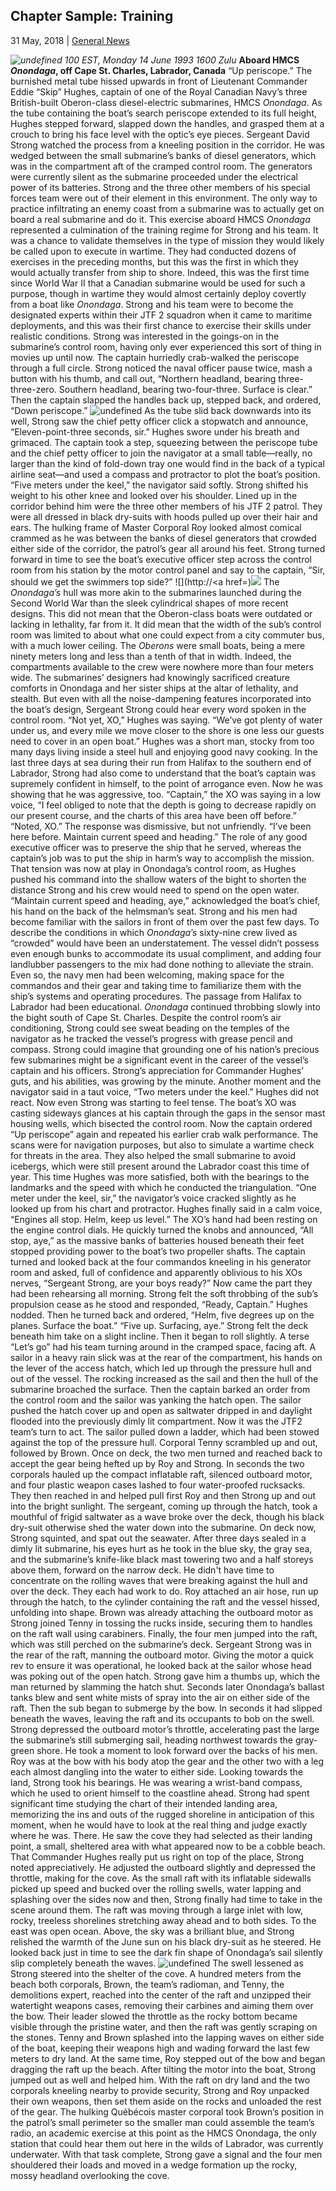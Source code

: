 ## Chapter Sample: Training

31 May, 2018 | [General News]()

_![undefined](http://www.forposterityssake.ca/JPGs/PHOTO-DIR/ONONDAGA/OND0004.jpg)_ _100 EST, Monday 14 June 1993_ _1600 Zulu_ **Aboard HMCS _Onondaga_, off Cape St. Charles, Labrador, Canada** “Up periscope.” The burnished metal tube hissed upwards in front of Lieutenant Commander Eddie “Skip” Hughes, captain of one of the Royal Canadian Navy’s three British-built Oberon-class diesel-electric submarines, HMCS _Onondaga_. As the tube containing the boat’s search periscope extended to its full height, Hughes stepped forward, slapped down the handles, and grasped them at a crouch to bring his face level with the optic’s eye pieces. Sergeant David Strong watched the process from a kneeling position in the corridor. He was wedged between the small submarine’s banks of diesel generators, which was in the compartment aft of the cramped control room. The generators were currently silent as the submarine proceeded under the electrical power of its batteries. Strong and the three other members of his special forces team were out of their element in this environment. The only way to practice infiltrating an enemy coast from a submarine was to actually get on board a real submarine and do it. This exercise aboard HMCS _Onondaga_ represented a culmination of the training regime for Strong and his team. It was a chance to validate themselves in the type of mission they would likely be called upon to execute in wartime. They had conducted dozens of exercises in the preceding months, but this was the first in which they would actually transfer from ship to shore. Indeed, this was the first time since World War II that a Canadian submarine would be used for such a purpose, though in wartime they would almost certainly deploy covertly from a boat like _Onondaga_. Strong and his team were to become the designated experts within their JTF 2 squadron when it came to maritime deployments, and this was their first chance to exercise their skills under realistic conditions. Strong was interested in the goings-on in the submarine’s control room, having only ever experienced this sort of thing in movies up until now. The captain hurriedly crab-walked the periscope through a full circle. Strong noticed the naval officer pause twice, mash a button with his thumb, and call out, “Northern headland, bearing three-three-zero. Southern headland, bearing two-four-three. Surface is clear.” Then the captain slapped the handles back up, stepped back, and ordered, “Down periscope.” ![undefined](https://touringroads.files.wordpress.com/2011/12/attack-periscope-kja.jpg) As the tube slid back downwards into its well, Strong saw the chief petty officer click a stopwatch and announce, “Eleven-point-three seconds, sir.” Hughes swore under his breath and grimaced. The captain took a step, squeezing between the periscope tube and the chief petty officer to join the navigator at a small table—really, no larger than the kind of fold-down tray one would find in the back of a typical airline seat—and used a compass and protractor to plot the boat’s position. “Five meters under the keel,” the navigator said softly. Strong shifted his weight to his other knee and looked over his shoulder. Lined up in the corridor behind him were the three other members of his JTF 2 patrol. They were all dressed in black dry-suits with hoods pulled up over their hair and ears. The hulking frame of Master Corporal Roy looked almost comical crammed as he was between the banks of diesel generators that crowded either side of the corridor, the patrol’s gear all around his feet. Strong turned forward in time to see the boat’s executive officer step across the control room from his station by the motor control panel and say to the captain, “Sir, should we get the swimmers top side?” ![](http://<a href=)![](https://media-cdn.tripadvisor.com/media/photo-s/04/9e/7e/2d/les-moteurs-diesel-onondaga.jpg) The _Onondaga’s_ hull was more akin to the submarines launched during the Second World War than the sleek cylindrical shapes of more recent designs. This did not mean that the Oberon-class boats were outdated or lacking in lethality, far from it. It did mean that the width of the sub’s control room was limited to about what one could expect from a city commuter bus, with a much lower ceiling. The _Oberons_ were small boats, being a mere ninety meters long and less than a tenth of that in width. Indeed, the compartments available to the crew were nowhere more than four meters wide. The submarines’ designers had knowingly sacrificed creature comforts in Onondaga and her sister ships at the altar of lethality, and stealth. But even with all the noise-dampening features incorporated into the boat’s design, Sergeant Strong could hear every word spoken in the control room. “Not yet, XO,” Hughes was saying. “We’ve got plenty of water under us, and every mile we move closer to the shore is one less our guests need to cover in an open boat.” Hughes was a short man, stocky from too many days living inside a steel hull and enjoying good navy cooking. In the last three days at sea during their run from Halifax to the southern end of Labrador, Strong had also come to understand that the boat’s captain was supremely confident in himself, to the point of arrogance even. Now he was showing that he was aggressive, too. “Captain,” the XO was saying in a low voice, “I feel obliged to note that the depth is going to decrease rapidly on our present course, and the charts of this area have been off before.” “Noted, XO.” The response was dismissive, but not unfriendly. “I’ve been here before. Maintain current speed and heading.” The role of any good executive officer was to preserve the ship that he served, whereas the captain’s job was to put the ship in harm’s way to accomplish the mission. That tension was now at play in Onondaga’s control room, as Hughes pushed his command into the shallow waters of the bight to shorten the distance Strong and his crew would need to spend on the open water. “Maintain current speed and heading, aye,” acknowledged the boat’s chief, his hand on the back of the helmsman’s seat. Strong and his men had become familiar with the sailors in front of them over the past few days. To describe the conditions in which _Onondaga’s_ sixty-nine crew lived as “crowded” would have been an understatement. The vessel didn’t possess even enough bunks to accommodate its usual compliment, and adding four landlubber passengers to the mix had done nothing to alleviate the strain. Even so, the navy men had been welcoming, making space for the commandos and their gear and taking time to familiarize them with the ship’s systems and operating procedures. The passage from Halifax to Labrador had been educational. _Onondaga_ continued throbbing slowly into the bight south of Cape St. Charles. Despite the control room’s air conditioning, Strong could see sweat beading on the temples of the navigator as he tracked the vessel’s progress with grease pencil and compass. Strong could imagine that grounding one of his nation’s precious few submarines might be a significant event in the career of the vessel’s captain and his officers. Strong’s appreciation for Commander Hughes’ guts, and his abilities, was growing by the minute. Another moment and the navigator said in a taut voice, “Two meters under the keel.” Hughes did not react. Now even Strong was starting to feel tense. The boat’s XO was casting sideways glances at his captain through the gaps in the sensor mast housing wells, which bisected the control room. Now the captain ordered “Up periscope” again and repeated his earlier crab walk performance. The scans were for navigation purposes, but also to simulate a wartime check for threats in the area. They also helped the small submarine to avoid icebergs, which were still present around the Labrador coast this time of year. This time Hughes was more satisfied, both with the bearings to the landmarks and the speed with which he conducted the triangulation. “One meter under the keel, sir,” the navigator’s voice cracked slightly as he looked up from his chart and protractor. Hughes finally said in a calm voice, “Engines all stop. Helm, keep us level.” The XO’s hand had been resting on the engine control dials. He quickly turned the knobs and announced, “All stop, aye,” as the massive banks of batteries housed beneath their feet stopped providing power to the boat’s two propeller shafts. The captain turned and looked back at the four commandos kneeling in his generator room and asked, full of confidence and apparently oblivious to his XOs nerves, “Sergeant Strong, are your boys ready?” Now came the part they had been rehearsing all morning. Strong felt the soft throbbing of the sub’s propulsion cease as he stood and responded, “Ready, Captain.” Hughes nodded. Then he turned back and ordered, “Helm, five degrees up on the planes. Surface the boat.” “Five up. Surfacing, aye.” Strong felt the deck beneath him take on a slight incline. Then it began to roll slightly. A terse “Let’s go” had his team turning around in the cramped space, facing aft. A sailor in a heavy rain slick was at the rear of the compartment, his hands on the lever of the access hatch, which led up through the pressure hull and out of the vessel. The rocking increased as the sail and then the hull of the submarine broached the surface. Then the captain barked an order from the control room and the sailor was yanking the hatch open. The sailor pushed the hatch cover up and open as saltwater dripped in and daylight flooded into the previously dimly lit compartment. Now it was the JTF2 team’s turn to act. The sailor pulled down a ladder, which had been stowed against the top of the pressure hull. Corporal Tenny scrambled up and out, followed by Brown. Once on deck, the two men turned and reached back to accept the gear being hefted up by Roy and Strong. In seconds the two corporals hauled up the compact inflatable raft, silenced outboard motor, and four plastic weapon cases lashed to four water-proofed rucksacks. They then reached in and helped pull first Roy and then Strong up and out into the bright sunlight. The sergeant, coming up through the hatch, took a mouthful of frigid saltwater as a wave broke over the deck, though his black dry-suit otherwise shed the water down into the submarine. On deck now, Strong squinted, and spat out the seawater. After three days sealed in a dimly lit submarine, his eyes hurt as he took in the blue sky, the gray sea, and the submarine’s knife-like black mast towering two and a half storeys above them, forward on the narrow deck. He didn't have time to concentrate on the rolling waves that were breaking against the hull and over the deck. They each had work to do. Roy attached an air hose, run up through the hatch, to the cylinder containing the raft and the vessel hissed, unfolding into shape. Brown was already attaching the outboard motor as Strong joined Tenny in tossing the rucks inside, securing them to handles on the raft wall using carabiners. Finally, the four men jumped into the raft, which was still perched on the submarine’s deck. Sergeant Strong was in the rear of the raft, manning the outboard motor. Giving the motor a quick rev to ensure it was operational, he looked back at the sailor whose head was poking out of the open hatch. Strong gave him a thumbs up, which the man returned by slamming the hatch shut. Seconds later Onondaga’s ballast tanks blew and sent white mists of spray into the air on either side of the raft. Then the sub began to submerge by the bow. In seconds it had slipped beneath the waves, leaving the raft and its occupants to bob on the swell. Strong depressed the outboard motor’s throttle, accelerating past the large the submarine’s still submerging sail, heading northwest towards the gray-green shore. He took a moment to look forward over the backs of his men. Roy was at the bow with his body atop the gear and the other two with a leg each almost dangling into the water to either side. Looking towards the land, Strong took his bearings. He was wearing a wrist-band compass, which he used to orient himself to the coastline ahead. Strong had spent significant time studying the chart of their intended landing area, memorizing the ins and outs of the rugged shoreline in anticipation of this moment, when he would have to look at the real thing and judge exactly where he was. There. He saw the cove they had selected as their landing point, a small, sheltered area with what appeared now to be a cobble beach. That Commander Hughes really put us right on top of the place, Strong noted appreciatively. He adjusted the outboard slightly and depressed the throttle, making for the cove. As the small raft with its inflatable sidewalls picked up speed and bucked over the rolling swells, water lapping and splashing over the sides now and then, Strong finally had time to take in the scene around them. The raft was moving through a large inlet with low, rocky, treeless shorelines stretching away ahead and to both sides. To the east was open ocean. Above, the sky was a brilliant blue, and Strong relished the warmth of the June sun on his black dry-suit as he steered. He looked back just in time to see the dark fin shape of Onondaga’s sail silently slip completely beneath the waves. ![undefined](https://www.silvertraveladvisor.com/system/2/user_files/files/000/035/650/35650/7329f270f/large/96AD3EE3-145E-7F04-B8FAA22B15B04473.jpg) The swell lessened as Strong steered into the shelter of the cove. A hundred meters from the beach both corporals, Brown, the team’s radioman, and Tenny, the demolitions expert, reached into the center of the raft and unzipped their watertight weapons cases, removing their carbines and aiming them over the bow. Their leader slowed the throttle as the rocky bottom became visible through the pristine water, and then the raft was gently scraping on the stones. Tenny and Brown splashed into the lapping waves on either side of the boat, keeping their weapons high and wading forward the last few meters to dry land. At the same time, Roy stepped out of the bow and began dragging the raft up the beach. After tilting the motor into the boat, Strong jumped out as well and helped him. With the raft on dry land and the two corporals kneeling nearby to provide security, Strong and Roy unpacked their own weapons, then set them aside on the rocks and unloaded the rest of the gear. The hulking Québécois master corporal took Brown’s position in the patrol’s small perimeter so the smaller man could assemble the team’s radio, an academic exercise at this point as the HMCS Onondaga, the only station that could hear them out here in the wilds of Labrador, was currently underwater. With that task complete, Strong gave a signal and the four men shouldered their loads and moved in a wedge formation up the rocky, mossy headland overlooking the cove.

